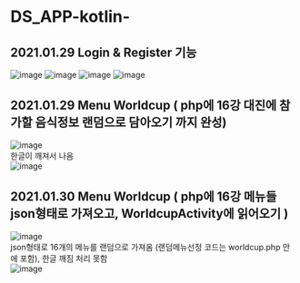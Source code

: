 # DS_APP-kotlin-

## 2021.01.29 Login & Register 기능
![image](https://user-images.githubusercontent.com/62757915/106252371-8e10a900-6259-11eb-8f0f-a0bd219fb8ef.png)
![image](https://user-images.githubusercontent.com/62757915/106252400-979a1100-6259-11eb-9494-2b08e3122116.png)
![image](https://user-images.githubusercontent.com/62757915/106088611-a5706900-6169-11eb-978f-ed11fc541da2.png)
![image](https://user-images.githubusercontent.com/62757915/106088629-adc8a400-6169-11eb-84b6-eabc394d2f62.png)

## 2021.01.29 Menu Worldcup ( php에 16강 대진에 참가할 음식정보 랜덤으로 담아오기 까지 완성)
![image](https://user-images.githubusercontent.com/62757915/106287367-0a22e500-628a-11eb-9912-481aafeaecc2.png)
</br> 한글이 깨져서 나옴 </br>
![image](https://user-images.githubusercontent.com/62757915/106287546-435b5500-628a-11eb-9941-f307cd328e2e.png)

## 2021.01.30 Menu Worldcup ( php에 16강 메뉴들 json형태로 가져오고, WorldcupActivity에 읽어오기 )
![image](https://user-images.githubusercontent.com/62757915/106353424-d0a3b580-632d-11eb-8294-91ead3ab3456.png)
</br>json형태로 16개의 메뉴를 랜덤으로 가져옴 (랜덤메뉴선정 코드는 worldcup.php 안에 포함), 한글 깨짐 처리 못함 </br> 
![image](https://user-images.githubusercontent.com/62757915/106353433-e1542b80-632d-11eb-9a85-93285576f19b.png)
